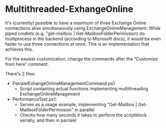 # Multithreaded-ExhangeOnline

It's (currently) possible to have a maximum of three Exchange Online connections alive simultaneously using ExchangeOnlineManagement. While piped cmdlets (e.g. "get-mailbox | Get-MailboxFolderPermission) do multiprocess in the backend (according to Microsoft docs), it would be even faster to use three connections at once. This is an implementation that achieves this.

For the easiest customization, change the commands after the "Customize from here" comment.

There's 2 files: 

- ParralelExhangeOnlineManagementCommand.ps1
  - Script containing actual functions implementing multithreading ExchangeOnlineManagement
- PerformanceTest.ps1:
  - Serves as a usage example, implementing "Get-Mailbox | Get-MailboxFolderPermission" in parallel
  - Checks how many seconds it takes to perform the scriptblock serially, and then in parralel
